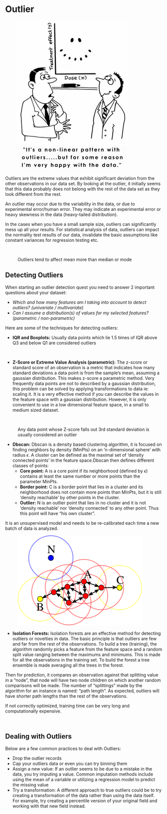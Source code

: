 # Outlier

<figure><img src="../../.gitbook/assets/outlier cartoon.png" alt=""><figcaption></figcaption></figure>

Outliers are the extreme values that exhibit significant deviation from the other observations in our data set. By looking at the outlier, it initially seems that this data probably does not belong with the rest of the data set as they look different from the rest.

An outlier may occur due to the variability in the data, or due to experimental error/human error. They may indicate an experimental error or heavy skewness in the data (heavy-tailed distribution).

In the cases when you have a small sample size, outliers can significantly mess up all your results. For statistical analysis of data, outliers can impact the normality test results of our data, invalidate the basic assumptions like constant variances for regression testing etc.

<figure><img src="../../contents/Data/images/image2.png" alt=""><figcaption><p>Outliers tend to affect mean more than median or mode</p></figcaption></figure>

## Detecting Outliers

When starting an outlier detection quest you need to answer 2 important questions about your dataset:

* _Which and how many features am I taking into account to detect outliers? (univariate / multivariate)_
* _Can I assume a distribution(s) of values for my selected features? (parametric / non-parametric)_

Here are some of the techniques for detecting outliers:

* **IQR and Boxplots:** Usually data points which lie 1.5 times of IQR above Q3 and below Q1 are considered outliers

<figure><img src="../../contents/Data/images/image3.png" alt=""><figcaption></figcaption></figure>

* **Z-Score or Extreme Value Analysis (parametric):** The z-score or standard score of an observation is a metric that indicates how many standard deviations a data point is from the sample’s mean, assuming a gaussian distribution. This makes z-score a parametric method. Very frequently data points are not to described by a gaussian distribution, this problem can be solved by applying transformations to data ie: scaling it. It is a very effective method if you can describe the values in the feature space with a gaussian distribution. However, it is only convenient to use in a low dimensional feature space, in a small to medium sized dataset.

<figure><img src="../../_build/html/_images/image41.PNG" alt=""><figcaption><p>Any data point whose Z-score falls out 3rd standard deviation is usually considered an outlier</p></figcaption></figure>

* **Dbscan:** Dbscan is a density based clustering algorithm, it is focused on finding neighbors by density (MinPts) on an ‘n-dimensional sphere’ with radius $\epsilon$. A cluster can be defined as the maximal set of ‘density connected points’ in the feature space.Dbscan then defines different classes of points:
  * **Core point:** A is a core point if its neighborhood (defined by $\epsilon$) contains at least the same number or more points than the parameter MinPts.
  * **Border point:** C is a border point that lies in a cluster and its neighborhood does not contain more points than MinPts, but it is still ‘density reachable’ by other points in the cluster.
  * **Outlier:** N is an outlier point that lies in no cluster and it is not ‘density reachable’ nor ‘density connected’ to any other point. Thus this point will have “his own cluster”.

It is an unsupervised model and needs to be re-calibrated each time a new batch of data is analyzed.

<figure><img src="../../.gitbook/assets/image5 (1) (1).png" alt=""><figcaption></figcaption></figure>

* **Isolation Forests:** Isolation forests are an effective method for detecting outliers or novelties in data. The basic principle is that outliers are few and far from the rest of the observations. To build a tree (training), the algorithm randomly picks a feature from the feature space and a random split value ranging between the maximums and minimums. This is made for all the observations in the training set. To build the forest a tree ensemble is made averaging all the trees in the forest.

Then for prediction, it compares an observation against that splitting value in a “node”, that node will have two node children on which another random comparisons will be made. The number of “splittings” made by the algorithm for an instance is named: “path length”. As expected, outliers will have shorter path lengths than the rest of the observations.

If not correctly optimized, training time can be very long and computationally expensive.

<figure><img src="../../contents/Data/images/image6.png" alt=""><figcaption></figcaption></figure>

## Dealing with Outliers

Below are a few common practices to deal with Outliers:

* Drop the outlier records
* Cap your outliers data or even you can try binning them
* Assign a new value: If an outlier seems to be due to a mistake in the data, you try imputing a value. Common imputation methods include using the mean of a variable or utilizing a regression model to predict the missing value
* Try a transformation: A different approach to true outliers could be to try creating a transformation of the data rather than using the data itself. For example, try creating a percentile version of your original field and working with that new field instead.

